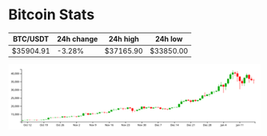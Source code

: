 # Bitcoin Stats

BTC/USDT|24h change|24h high|24h low|
|---|---|---|---|
|$35904.91|-3.28%|$37165.90|$33850.00|

<img src="./chart.svg">
